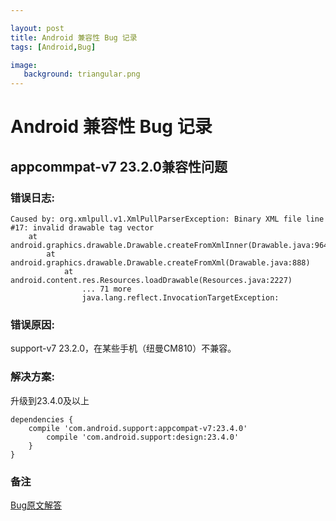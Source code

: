 ```yaml
---

layout: post
title: Android 兼容性 Bug 记录
tags: [Android,Bug]

image: 
   background: triangular.png
---
```


# Android 兼容性 Bug 记录

## appcommpat-v7 23.2.0兼容性问题

### 错误日志:

```
Caused by: org.xmlpull.v1.XmlPullParserException: Binary XML file line #17: invalid drawable tag vector
	at android.graphics.drawable.Drawable.createFromXmlInner(Drawable.java:964)
		at android.graphics.drawable.Drawable.createFromXml(Drawable.java:888)
			at android.content.res.Resources.loadDrawable(Resources.java:2227)
				... 71 more
				java.lang.reflect.InvocationTargetException: 
```

### 错误原因:
support-v7 23.2.0，在某些手机（纽曼CM810）不兼容。

### 解决方案:
升级到23.4.0及以上

```
dependencies {
    compile 'com.android.support:appcompat-v7:23.4.0'
	    compile 'com.android.support:design:23.4.0'
	}
}
```

### 备注
[Bug原文解答](http://stackoverflow.com/questions/35622438/update-android-support-library-to-23-2-0-cause-error-xmlpullparserexception-bin)
